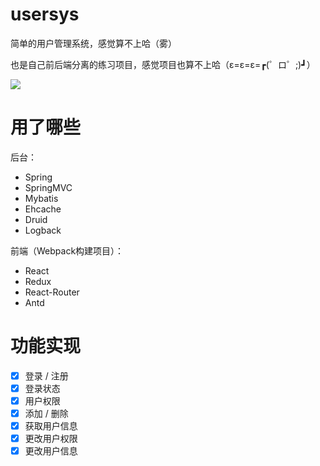 # usersys
简单的用户管理系统，感觉算不上哈（雾）

也是自己前后端分离的练习项目，感觉项目也算不上哈（ε=ε=ε=┏(゜ロ゜;)┛）

![](http://p1.bpimg.com/567571/45dd58626d1ce905.png)

# 用了哪些
后台：
* Spring
* SpringMVC
* Mybatis
* Ehcache
* Druid
* Logback

前端（Webpack构建项目）：
* React
* Redux
* React-Router
* Antd

# 功能实现
- [x] 登录 / 注册
- [x] 登录状态
- [x] 用户权限
- [x] 添加 / 删除
- [x] 获取用户信息
- [x] 更改用户权限
- [x] 更改用户信息
